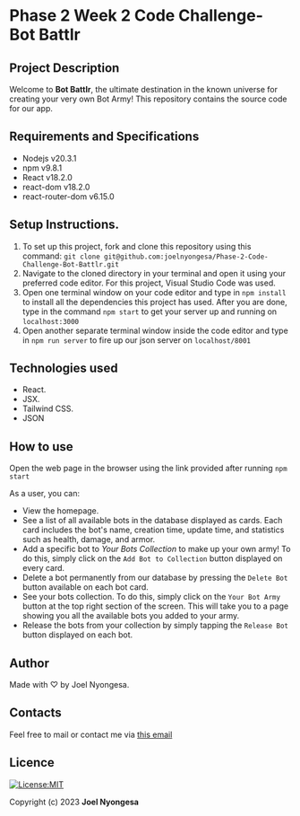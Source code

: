# Phase 2 Week 2 Code Challenge- Bot Battlr

## Project Description

Welcome to **Bot Battlr**, the ultimate destination in the known universe for creating your very own Bot Army! This repository contains the source code for our app.

## Requirements and Specifications

* Nodejs v20.3.1
* npm v9.8.1
* React v18.2.0
* react-dom v18.2.0
* react-router-dom v6.15.0

## Setup Instructions.

1. To set up this project, fork and clone this repository using this command: `git clone git@github.com:joelnyongesa/Phase-2-Code-Challenge-Bot-Battlr.git`
2. Navigate to the cloned directory in your terminal and open it using your preferred code editor. For this project, Visual Studio Code was used.
3. Open one terminal window on your code editor and type in `npm install` to install all the dependencies this project has used. After you are done, type in the command `npm start` to get your server up and running on `localhost:3000`
4. Open another separate terminal window inside the code editor and type in `npm run server` to fire up our json server on `localhost/8001`

## Technologies used

* React.
* JSX.
* Tailwind CSS.
* JSON

## How to use

Open the web page in the browser using the link provided after running `npm start`

As a user, you can:

* View the homepage.
* See a list of all available bots in the database displayed as cards. Each card includes the bot's name, creation time, update time, and statistics such as health, damage, and armor.
* Add a specific bot to *Your Bots Collection* to make up your own army! To do this, simply click on the `Add Bot to Collection` button displayed on every card.
* Delete a bot permanently from our database by pressing the `Delete Bot` button available on each bot card.
* See your bots collection. To do this, simply click on the `Your Bot Army` button at the top right section of the screen. This will take you to a page showing you all the available bots you added to your army.
* Release the bots from your collection by simply tapping the `Release Bot` button displayed on each bot.

## Author

Made with ♡ by Joel Nyongesa.

## Contacts

Feel free to mail or contact me via [this email](mailto:joelnyongesa148@gmail.com)

## Licence

[![License:MIT](https://img.shields.io/badge/License-MIT-yellow.svg)](https://opensource.org/licenses/MIT)

Copyright (c) 2023 **Joel Nyongesa**
